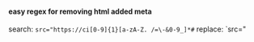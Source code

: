 #### easy regex for removing html added meta

search: `src="https://ci[0-9]{1}[a-zA-Z. /=\-&0-9_]*#`
replace: `src="